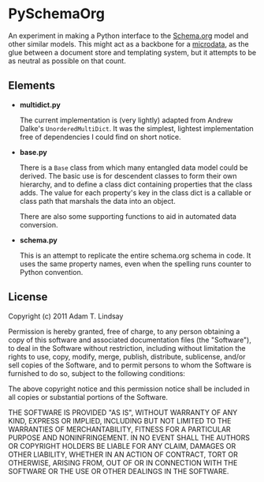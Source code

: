 PySchemaOrg
===========

An experiment in making a Python interface to the [Schema.org](http://schema.org/) model and other similar models. This might act as a backbone for a [microdata](http://www.w3.org/TR/microdata/), as the glue between a document store and templating system, but it attempts to be as neutral as possible on that count.

Elements
--------

* **multidict.py**

  The current implementation is (very lightly) adapted from Andrew Dalke's 
  `UnorderedMultiDict`. It was the simplest, lightest implementation free of
  dependencies I could find on short notice.
  
* **base.py**

  There is a `Base` class from which many entangled data model could be derived.
  The basic use is for descendent classes to form their own hierarchy, and to
  define a class dict containing properties that the class adds. The value for 
  each property's key in the class dict is a callable or class path that marshals 
  the data into an object.
  
  There are also some supporting functions to aid in automated data conversion.

* **schema.py**

  This is an attempt to replicate the entire schema.org schema in code. It uses
  the same property names, even when the spelling runs counter to Python convention.


License
-------

Copyright (c) 2011 Adam T. Lindsay

Permission is hereby granted, free of charge, to any person obtaining a copy of this software and associated documentation files (the "Software"), to deal in the Software without restriction, including without limitation the rights to use, copy, modify, merge, publish, distribute, sublicense, and/or sell copies of the Software, and to permit persons to whom the Software is furnished to do so, subject to the following conditions:

The above copyright notice and this permission notice shall be included in all copies or substantial portions of the Software.

THE SOFTWARE IS PROVIDED "AS IS", WITHOUT WARRANTY OF ANY KIND, EXPRESS OR IMPLIED, INCLUDING BUT NOT LIMITED TO THE WARRANTIES OF MERCHANTABILITY, FITNESS FOR A PARTICULAR PURPOSE AND NONINFRINGEMENT. IN NO EVENT SHALL THE AUTHORS OR COPYRIGHT HOLDERS BE LIABLE FOR ANY CLAIM, DAMAGES OR OTHER LIABILITY, WHETHER IN AN ACTION OF CONTRACT, TORT OR OTHERWISE, ARISING FROM, OUT OF OR IN CONNECTION WITH THE SOFTWARE OR THE USE OR OTHER DEALINGS IN THE SOFTWARE.
